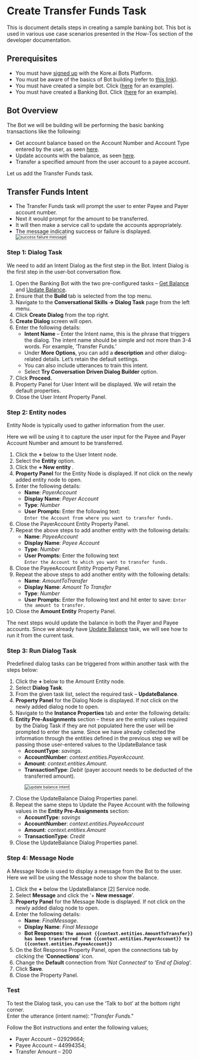 # Create Transfer Funds Task

This is document details steps in creating a sample banking bot. This bot is used in various use case scenarios presented in the How-Tos section of the developer documentation.

## Prerequisites

<ul>
<li>You must have <a href="https://developer.kore.ai/docs/bots/getting-started/how-to-open-bot-builder/" target="_blank">signed up</a> with the Kore.ai Bots Platform.

<li>You must be aware of the basics of Bot building (refer to <a href="https://developer.kore.ai/docs/bots/chatbot-overview/getting-started-bots/" target="_blank">this link</a>).

<li>You must have created a simple bot. Click (<a href="https://developer.kore.ai/docs/bots/chatbot-overview/creating-a-simple-bot/" target="_blank">here</a> for an example).

<li>You must have created a Banking Bot. Click (<a href="https://developer.kore.ai/docs/bots/how-tos/creating-a-banking-bot/" target="_blank">here</a> for an example).
</li>
</ul>

## Bot Overview

The Bot we will be building will be performing the basic banking transactions like the following:

<ul>
<li>Get account balance based on the Account Number and Account Type entered by the user, as seen <a href="https://docsinternal-kore.github.io/docs/xo/how-tos/build-a-banking-assistant/design-conversation-skills/create-a-sample-banking-assistant/" target="_blank">here</a>.

<li>Update accounts with the balance, as seen <a href="https://developer.kore.ai/docs/bots/how-tos/banking-bot-update-balance/" target="_blank">here</a>.

<li>Transfer a specified amount from the user account to a payee account.
</li>
</ul>

Let us add the Transfer Funds task.


## Transfer Funds Intent


<ul>
<li>The Transfer Funds task will prompt the user to enter Payee and Payer account number.

<li>Next it would prompt for the amount to be transferred.

<li>It will then make a service call to update the accounts appropriately.

<li>The message indicating success or failure is displayed.</li>

<img src="../images/success-failure-message.png" alt="success failure message" title="success failure message" style="border: 1px solid gray; zoom:75%;"> 
</ul>

### Step 1: Dialog Task

We need to add an Intent Dialog as the first step in the Bot. Intent Dialog is the first step in the user-bot conversation flow.

<ol>
<li>Open the Banking Bot with the two pre-configured tasks – <a href="https://developer.kore.ai/docs/bots/how-tos/creating-a-banking-bot/" target="_blank">Get Balance</a> and <a href="https://developer.kore.ai/docs/bots/how-tos/banking-bot-update-balance/" target="_blank">Update Balance</a>.

<li>Ensure that the <strong>Build </strong>tab is selected from the top menu.

<li>Navigate to the <strong>Conversational Skills -> Dialog Task</strong> page from the left menu.

<li>Click <strong>Create Dialog</strong> from the top right.

<li><strong>Create Dialog </strong>screen will open.

<li>Enter the following details: 
<ul>
<li><strong>Intent Name</strong> – Enter the Intent name, this is the phrase that triggers the dialog. The intent name should be simple and not more than 3-4 words. For example, ‘Transfer Funds.’
<li>Under <strong>More Options</strong>, you can add a <strong>description</strong> and other dialog-related details. Let’s retain the default settings.
<li>You can also include utterances to train this intent.</li> 
<li>Select <strong>Try Conversation Driven Dialog Builder</strong> option.</li></ul>

<li>Click <strong>Proceed.</strong>

<li>Property Panel for User Intent will be displayed. We will retain the default properties.
<li>Close the User Intent Property Panel.</li>
</ol>

### Step 2: Entity nodes

Entity Node is typically used to gather information from the user.

Here we will be using it to capture the user input for the Payee and Payer Account Number and amount to be transferred.

<ol>
<li>Click the <strong>+</strong> below to the User Intent node.
<li>Select the <strong>Entity</strong> option.
<li>Click the <strong>+ New entity </strong>.
<li><strong>Property Panel</strong> for the Entity Node is displayed. If not click on the newly added entity node to open.
<li>Enter the following details: 
<ul>
<li><strong>Name</strong>: <em>PayerAccount</em>
<li><strong>Display Name</strong>: <em>Payer Account </em>
<li><strong>Type</strong>: <em>Number</em>
<li><strong>User Prompts:</strong> Enter the following text:<br><code>Enter the Account from where you want to transfer funds.</code>
</li> 
</ul>

<li>Close the PayerAccount Entity Property Panel.</li>

<li>Repeat the above steps to add another entity with the following details:
<ul>
 
<li><strong>Name</strong>: <em>PayeeAccount</em>
 
<li><strong>Display Name</strong>: <em>Payee Account </em>
 
<li><strong>Type</strong>: <em>Number</em>
 
<li><strong>User Prompts:</strong> Enter the following text<br><code>Enter the Account to which you want to transfer funds.</code>
</li> 
</ul>
<li>Close the PayeeAccount Entity Property Panel.
<li>Repeat the above steps to add another entity with the following details: 
<ul>
<li><strong>Name</strong>: <em>AmountToTransfer</em>
<li><strong>Display Name</strong>: <em>Amount To Transfer </em>
<li><strong>Type</strong>: <em>Number</em>
<li><strong>User Prompts:</strong> Enter the following text and hit enter to save: <code>Enter the amount to transfer.</code>
</li> 
</ul>
<li>Close the <b>Amount Entity</b> Property Panel.
</li>
</ol>

The next steps would update the balance in both the Payer and Payee accounts. Since we already have <a href="https://developer.kore.ai/docs/bots/how-tos/banking-bot-update-balance/" target="_blank">Update Balance</a> task, we will see how to run it from the current task.

### Step 3: Run Dialog Task

Predefined dialog tasks can be triggered from within another task with the steps below:

<ol>
<li>Click the <strong>+</strong> below to the Amount Entity node.
<li>Select <strong>Dialog Task</strong>.
<li>From the given task list, select the required task – <strong>UpdateBalance</strong>.
<li><strong>Property Panel</strong> for the Dialog Node is displayed. If not click on the newly added dialog node to open.
<li>Navigate to the <strong>Instance Properties</strong> tab and enter the following details:
<li><strong>Entity Pre-Assignments</strong> section – these are the entity values required by the Dialog Task if they are not populated here the user will be prompted to enter the same. Since we have already collected the information through the entities defined in the previous step we will be passing those user-entered values to the UpdateBalance task 
<ul>
<li><strong>AccountType</strong>: <em>savings</em>.</li>
<li><strong>AccountNumber</strong>: <em>context.entities.PayerAccount</em>.</li>
<li><strong>Amount</strong>: <em>context.entities.Amount</em>.</li>
<li><strong>TransactionType</strong>: <em>Debit</em> (payer account needs to be deducted of the transferred amount).</li>

<img src="../images/intent-update-balance.png" alt="update balance intent" title="update balance intent" style="border: 1px solid gray; zoom:75%;"></ul>

<li>Close the UpdateBalance Dialog Properties panel.</li>
<li>Repeat the same steps to Update the Payee Account with the following values in the <strong>Entity Pre-Assignments</strong> section:
<ul>
<li><strong>AccountType</strong>: <em>savings</em>
<li><strong>AccountNumber</strong>: <em>context.entities.PayeeAccount</em>
<li><strong>Amount</strong>: <em>context.entities.Amount</em> 
<li><strong>TransactionType</strong>: <em>Credit</em>
</li></ul>
<li>Close the UpdateBalance Dialog Properties panel.
</li>
</ol>

### Step 4: Message Node

A Message Node is used to display a message from the Bot to the user. Here we will be using the Message node to show the balance.

<ol>
<li>Click the <strong>+</strong> below the UpdateBalance [2] Service node.</li>
<li>Select <strong>Message</strong> and click the ‘+ <strong>New message</strong>'.</li>
<li><strong>Property Panel</strong> for the Message Node is displayed. If not click on the newly added dialog node to open.</li>
<li>Enter the following details:  
    <ul>
    <li><strong>Name</strong>: <em>FinalMessage</em>.</li>  
    <li><strong>Display Name</strong>: <em>Final Message</em></li>  
    <li><strong>Bot Responses: <code>The amount {{context.entities.AmountToTransfer}} has been transferred from {{context.entities.PayerAccount}} to {{context.entities.PayeeAccount}}</code></strong></li>
    </ul>  
<li>On the Bot Response Property Panel, open the connections tab by clicking the ‘<strong>Connections</strong>‘ icon. 
<li>Change the <strong>Default</strong> connection from ‘<em>Not Connected</em>‘ to ‘<em>End of Dialog</em>‘.
<li>Click <strong>Save</strong>.
</li>
<li>Close the Property Panel.</li></ol>

### Test

To test the Dialog task, you can use the ‘Talk to bot’ at the bottom right corner.<br>Enter the utterance (intent name): “<em>Transfer Funds</em>."

Follow the Bot instructions and enter the following values;

<ul>
<li>Payer Account – 02929664;</li>
<li>Payee Account – 44994354;</li>
<li>Transfer Amount – 200</li>
</ul>